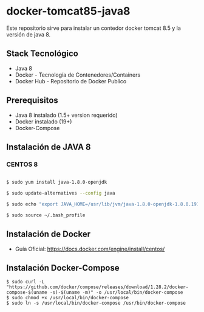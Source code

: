 # docker-tomcat85-java8

Este repositorio sirve para instalar un contedor docker tomcat 8.5 y la versión de java 8.

## Stack Tecnológico

- Java 8
- Docker - Tecnología de Contenedores/Containers
- Docker Hub - Repositorio de Docker Publico

## Prerequisitos

- Java 8 instalado (1.5+ version requerido)
- Docker instalado (19+)
- Docker-Compose

## Instalación de JAVA 8

### CENTOS 8

```bash

$ sudo yum install java-1.8.0-openjdk

$ sudo update-alternatives --config java

$ sudo echo "export JAVA_HOME=/usr/lib/jvm/java-1.8.0-openjdk-1.8.0.191.b12-1.el7_6.x86_64/jre/bin/java" >> ~/.bash_profile

$ sudo source ~/.bash_profile

```

## Instalación de Docker

- Guía Oficial: https://docs.docker.com/engine/install/centos/

## Instalación Docker-Compose

```
$ sudo curl -L "https://github.com/docker/compose/releases/download/1.28.2/docker-compose-$(uname -s)-$(uname -m)" -o /usr/local/bin/docker-compose
$ sudo chmod +x /usr/local/bin/docker-compose
$ sudo ln -s /usr/local/bin/docker-compose /usr/bin/docker-compose

```
